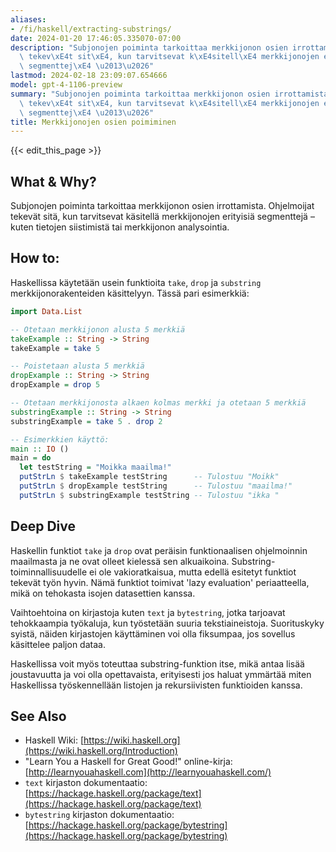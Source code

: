 ```yaml
---
aliases:
- /fi/haskell/extracting-substrings/
date: 2024-01-20 17:46:05.335070-07:00
description: "Subjonojen poiminta tarkoittaa merkkijonon osien irrottamista. Ohjelmoijat\
  \ tekev\xE4t sit\xE4, kun tarvitsevat k\xE4sitell\xE4 merkkijonojen erityisi\xE4\
  \ segmenttej\xE4 \u2013\u2026"
lastmod: 2024-02-18 23:09:07.654666
model: gpt-4-1106-preview
summary: "Subjonojen poiminta tarkoittaa merkkijonon osien irrottamista. Ohjelmoijat\
  \ tekev\xE4t sit\xE4, kun tarvitsevat k\xE4sitell\xE4 merkkijonojen erityisi\xE4\
  \ segmenttej\xE4 \u2013\u2026"
title: Merkkijonojen osien poimiminen
---
```


{{< edit_this_page >}}

## What & Why?
Subjonojen poiminta tarkoittaa merkkijonon osien irrottamista. Ohjelmoijat tekevät sitä, kun tarvitsevat käsitellä merkkijonojen erityisiä segmenttejä – kuten tietojen siistimistä tai merkkijonon analysointia.

## How to:
Haskellissa käytetään usein funktioita `take`, `drop` ja `substring` merkkijonorakenteiden käsittelyyn. Tässä pari esimerkkiä:

```Haskell
import Data.List

-- Otetaan merkkijonon alusta 5 merkkiä
takeExample :: String -> String
takeExample = take 5

-- Poistetaan alusta 5 merkkiä
dropExample :: String -> String
dropExample = drop 5

-- Otetaan merkkijonosta alkaen kolmas merkki ja otetaan 5 merkkiä
substringExample :: String -> String
substringExample = take 5 . drop 2

-- Esimerkkien käyttö:
main :: IO ()
main = do
  let testString = "Moikka maailma!"
  putStrLn $ takeExample testString      -- Tulostuu "Moikk"
  putStrLn $ dropExample testString      -- Tulostuu "maailma!"
  putStrLn $ substringExample testString -- Tulostuu "ikka "
```

## Deep Dive
Haskellin funktiot `take` ja `drop` ovat peräisin funktionaalisen ohjelmoinnin maailmasta ja ne ovat olleet kielessä sen alkuaikoina. Substring-toiminnallisuudelle ei ole vakioratkaisua, mutta edellä esitetyt funktiot tekevät työn hyvin. Nämä funktiot toimivat 'lazy evaluation' periaatteella, mikä on tehokasta isojen datasettien kanssa.

Vaihtoehtoina on kirjastoja kuten `text` ja `bytestring`, jotka tarjoavat tehokkaampia työkaluja, kun työstetään suuria tekstiaineistoja. Suorituskyky syistä, näiden kirjastojen käyttäminen voi olla fiksumpaa, jos sovellus käsittelee paljon dataa.

Haskellissa voit myös toteuttaa substring-funktion itse, mikä antaa lisää joustavuutta ja voi olla opettavaista, erityisesti jos haluat ymmärtää miten Haskellissa työskennellään listojen ja rekursiivisten funktioiden kanssa.

## See Also
- Haskell Wiki: [https://wiki.haskell.org](https://wiki.haskell.org/Introduction)
- "Learn You a Haskell for Great Good!" online-kirja: [http://learnyouahaskell.com](http://learnyouahaskell.com/)
- `text` kirjaston dokumentaatio: [https://hackage.haskell.org/package/text](https://hackage.haskell.org/package/text)
- `bytestring` kirjaston dokumentaatio: [https://hackage.haskell.org/package/bytestring](https://hackage.haskell.org/package/bytestring)
